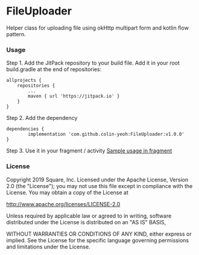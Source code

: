 # FileUploader
Helper class for uploading file using okHttp multipart form and kotlin flow pattern.


### Usage
Step 1. Add the JitPack repository to your build file. Add it in your root build.gradle at the end of repositories:

	allprojects {
		repositories {
			...
			maven { url 'https://jitpack.io' }
		}
	}

Step 2. Add the dependency

	dependencies {
	        implementation 'com.github.colin-yeoh:FileUploader:v1.0.0'
	}

Step 3. Use it in your fragment / activity
[Sample usage in fragment](ttps://github.com/colin-yeoh/FileUploader/blob/main/app/src/main/java/com/cyapp/fileuploader/FirstFragment.kt)

### License

Copyright 2019 Square, Inc.
Licensed under the Apache License, Version 2.0 (the "License");
you may not use this file except in compliance with the License.
You may obtain a copy of the License at
  
http://www.apache.org/licenses/LICENSE-2.0
    
Unless required by applicable law or agreed to in writing, software
distributed under the License is distributed on an "AS IS" BASIS, 

WITHOUT WARRANTIES OR CONDITIONS OF ANY KIND, either express or implied. 
See the License for the specific language governing permissions and 
limitations under the License.
